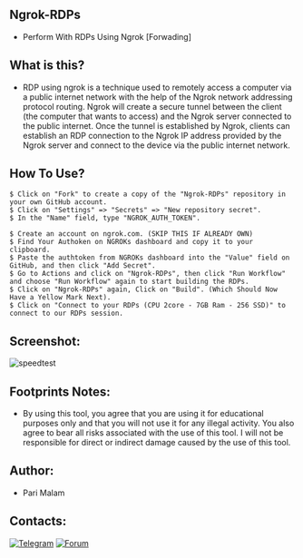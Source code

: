 ## Ngrok-RDPs
- Perform With RDPs Using Ngrok [Forwading]
## What is this?
- RDP using ngrok is a technique used to remotely access a computer via a public internet network with the help of the Ngrok network addressing protocol routing. Ngrok will create a secure tunnel between the client (the computer that wants to access) and the Ngrok server connected to the public internet. Once the tunnel is established by Ngrok, clients can establish an RDP connection to the Ngrok IP address provided by the Ngrok server and connect to the device via the public internet network.
## How To Use?
``` 
$ Click on "Fork" to create a copy of the "Ngrok-RDPs" repository in your own GitHub account.
$ Click on "Settings" => "Secrets" => "New repository secret".
$ In the "Name" field, type "NGROK_AUTH_TOKEN".

$ Create an account on ngrok.com. (SKIP THIS IF ALREADY OWN)
$ Find Your Authoken on NGROKs dashboard and copy it to your clipboard.
$ Paste the authtoken from NGROKs dashboard into the "Value" field on GitHub, and then click "Add Secret".
$ Go to Actions and click on "Ngrok-RDPs", then click "Run Workflow" and choose "Run Workflow" again to start building the RDPs.
$ Click on "Ngrok-RDPs" again, Click on "Build". (Which Should Now Have a Yellow Mark Next).
$ Click on "Connect to your RDPs (CPU 2core - 7GB Ram - 256 SSD)" to connect to our RDPs session.
``` 
## Screenshot:
![speedtest](https://user-images.githubusercontent.com/25004320/233995465-2dbeba9a-bb77-4c24-835d-5a8cb5b7076d.png)
## Footprints Notes:
- By using this tool, you agree that you are using it for educational purposes only and that you will not use it for any illegal activity. You also agree to bear all risks associated with the use of this tool. I will not be responsible for direct or indirect damage caused by the use of this tool.
## Author:
- Pari Malam
## Contacts:
[![Telegram](https://img.shields.io/badge/-Telegram-blue)](https://telegram.me/SurpriseMTFK)
[![Forum](https://img.shields.io/badge/-Forum-red)](https://dragonforce.io)
